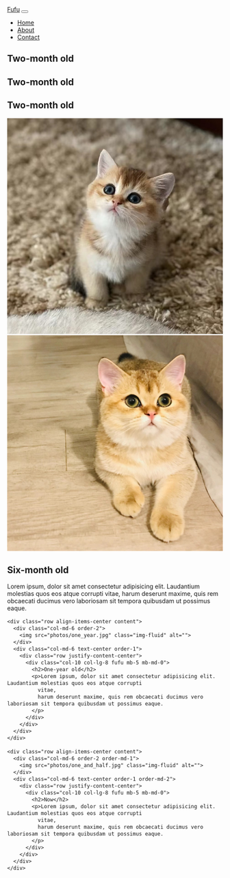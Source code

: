 <!doctype html>
<html lang="en">

<head>
  <!-- Required meta tags -->
  <meta charset="utf-8">
  <meta name="viewport" content="width=device-width, initial-scale=1, shrink-to-fit=no">

  <!-- Google Font -->
  <link href="https://fonts.googleapis.com/css2?family=Hubballi&display=swap" rel="stylesheet">

  <!-- Bootstrap CSS -->
  <link rel="stylesheet" href="https://stackpath.bootstrapcdn.com/bootstrap/4.1.3/css/bootstrap.min.css"
    integrity="sha384-MCw98/SFnGE8fJT3GXwEOngsV7Zt27NXFoaoApmYm81iuXoPkFOJwJ8ERdknLPMO" crossorigin="anonymous">

  <!-- Custom CSS -->
  <link rel="stylesheet" href="app.css">

  <title>Fufu's Album</title>
</head>

<body>
  <nav id="mainNavbar" class="navbar navbar-dark navbar-expand-md py-0 fixed-top">
    <a href="#" class="navbar-brand">Fufu</a>
    <button class="navbar-toggler" data-toggle="collapse" data-target="#navLinks" aria-label="Toggle navigation">
      <span class="navbar-toggler-icon"></span>
    </button>
    <div class="collapse navbar-collapse" id="navLinks">
      <ul class="navbar-nav">
        <li class="nav-item">
          <a href="" class="nav-link">Home</a>
        </li>
        <li class="nav-item">
          <a href="" class="nav-link">About</a>
        </li>
        <li class="nav-item">
          <a href="" class="nav-link">Contact</a>
        </li>
      </ul>
    </div>
  </nav>

  <section class="container-fluid px-0">
    <div class="row align-items-center">
      <div class="col-md-6">
        <div id="headingGroup" class="text-white text-center d-none d-md-block">
          <h1 class="">Two-month old</h1>
          <h1 class="">Two-month old</h1>
          <h1 class="">Two-month old</h1>
        </div>
      </div>
      <div class="col-md-6">
        <img class="img-fluid" src="photos/two_month.jpg" alt="">
      </div>
    </div>
  </section>

  <section class="container-fluid px-0">
    <div class="row align-items-center content">
      <div class="col-md-6 order-2 order-md-1">
        <img src="photos/six_month.jpg" class="img-fluid" alt="">
      </div>
      <div class="col-md-6 text-center order-1 order-md-2">
        <div class="row justify-content-center">
          <div class="col-10 col-lg-8 fufu mb-5 mb-md-0">
            <h2>Six-month old</h2>
            <p>Lorem ipsum, dolor sit amet consectetur adipisicing elit. Laudantium molestias quos eos atque corrupti
              vitae,
              harum deserunt maxime, quis rem obcaecati ducimus vero laboriosam sit tempora quibusdam ut possimus eaque.
            </p>
          </div>
        </div>
      </div>
    </div>

    <div class="row align-items-center content">
      <div class="col-md-6 order-2">
        <img src="photos/one_year.jpg" class="img-fluid" alt="">
      </div>
      <div class="col-md-6 text-center order-1">
        <div class="row justify-content-center">
          <div class="col-10 col-lg-8 fufu mb-5 mb-md-0">
            <h2>One-year old</h2>
            <p>Lorem ipsum, dolor sit amet consectetur adipisicing elit. Laudantium molestias quos eos atque corrupti
              vitae,
              harum deserunt maxime, quis rem obcaecati ducimus vero laboriosam sit tempora quibusdam ut possimus eaque.
            </p>
          </div>
        </div>
      </div>
    </div>

    <div class="row align-items-center content">
      <div class="col-md-6 order-2 order-md-1">
        <img src="photos/one_and_half.jpg" class="img-fluid" alt="">
      </div>
      <div class="col-md-6 text-center order-1 order-md-2">
        <div class="row justify-content-center">
          <div class="col-10 col-lg-8 fufu mb-5 mb-md-0">
            <h2>Now</h2>
            <p>Lorem ipsum, dolor sit amet consectetur adipisicing elit. Laudantium molestias quos eos atque corrupti
              vitae,
              harum deserunt maxime, quis rem obcaecati ducimus vero laboriosam sit tempora quibusdam ut possimus eaque.
            </p>
          </div>
        </div>
      </div>
    </div>
  </section>

  <!-- jQuery first, then Popper.js, then Bootstrap JS -->
  <script src="https://code.jquery.com/jquery-3.3.1.slim.min.js"
    integrity="sha384-q8i/X+965DzO0rT7abK41JStQIAqVgRVzpbzo5smXKp4YfRvH+8abtTE1Pi6jizo"
    crossorigin="anonymous"></script>
  <script src="https://cdnjs.cloudflare.com/ajax/libs/popper.js/1.14.3/umd/popper.min.js"
    integrity="sha384-ZMP7rVo3mIykV+2+9J3UJ46jBk0WLaUAdn689aCwoqbBJiSnjAK/l8WvCWPIPm49"
    crossorigin="anonymous"></script>
  <script src="https://stackpath.bootstrapcdn.com/bootstrap/4.1.3/js/bootstrap.min.js"
    integrity="sha384-ChfqqxuZUCnJSK3+MXmPNIyE6ZbWh2IMqE241rYiqJxyMiZ6OW/JmZQ5stwEULTy"
    crossorigin="anonymous"></script>

  <!-- Optional JavaScript -->
  <script>
    $(function () {
      $(document).scroll(function () {
        var $nav = $("#mainNavbar");
        $nav.toggleClass("scrolled", $(this).scrollTop() > $nav.height());
      });
    });
  </script>

</body>

</html>
